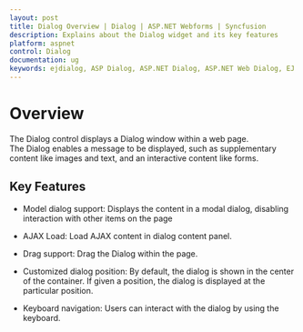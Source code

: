 ```yaml
---
layout: post
title: Dialog Overview | Dialog | ASP.NET Webforms | Syncfusion
description: Explains about the Dialog widget and its key features
platform: aspnet
control: Dialog
documentation: ug
keywords: ejdialog, ASP Dialog, ASP.NET Dialog, ASP.NET Web Dialog, EJ ASP.NET Dialog, Dialog ui, Web Dialog, ej Dialog, Dialog control
---
```

# Overview

The Dialog control displays a Dialog window within a web page. The Dialog enables a message to be displayed, such as supplementary content like images and text, and an interactive content like forms.

## Key Features

* Model dialog support: Displays the content in a modal dialog, disabling interaction with other items on the page

* AJAX Load: Load AJAX content in dialog content panel.

* Drag support: Drag the Dialog within the page.

* Customized dialog position: By default, the dialog is shown in the center of the container. If given a position, the dialog is displayed at the particular position.

* Keyboard navigation: Users can interact with the dialog by using the keyboard.



